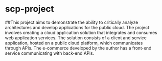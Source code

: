 # scp-project


##This project aims to demonstrate the ability to critically analyze architectures and develop applications for the public cloud. The project involves creating a cloud application solution that integrates and consumes web application services. The solution consists of a client and service application, hosted on a public cloud platform, which communicates through APIs. The e-commerce developed by the author has a front-end service communicating with back-end APIs.